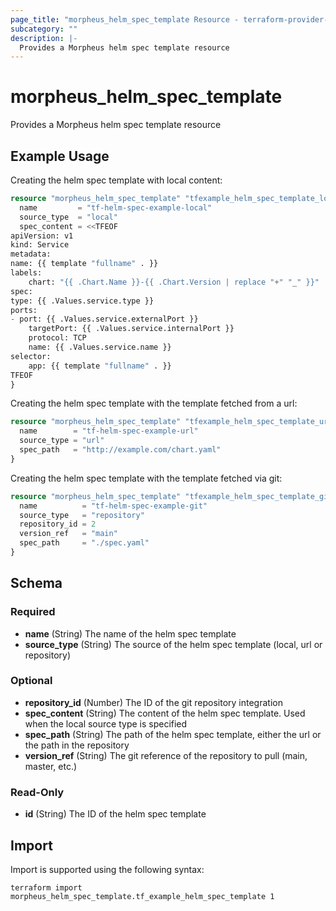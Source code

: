 ```yaml
---
page_title: "morpheus_helm_spec_template Resource - terraform-provider-morpheus"
subcategory: ""
description: |-
  Provides a Morpheus helm spec template resource
---
```


# morpheus_helm_spec_template

Provides a Morpheus helm spec template resource

## Example Usage

Creating the helm spec template with local content:

```terraform
resource "morpheus_helm_spec_template" "tfexample_helm_spec_template_local" {
  name         = "tf-helm-spec-example-local"
  source_type  = "local"
  spec_content = <<TFEOF
apiVersion: v1
kind: Service
metadata:
name: {{ template "fullname" . }}
labels:
    chart: "{{ .Chart.Name }}-{{ .Chart.Version | replace "+" "_" }}"
spec:
type: {{ .Values.service.type }}
ports:
- port: {{ .Values.service.externalPort }}
    targetPort: {{ .Values.service.internalPort }}
    protocol: TCP
    name: {{ .Values.service.name }}
selector:
    app: {{ template "fullname" . }}
TFEOF
}
```

Creating the helm spec template with the template fetched from a url:

```terraform
resource "morpheus_helm_spec_template" "tfexample_helm_spec_template_url" {
  name        = "tf-helm-spec-example-url"
  source_type = "url"
  spec_path   = "http://example.com/chart.yaml"
}
```

Creating the helm spec template with the template fetched via git:

```terraform
resource "morpheus_helm_spec_template" "tfexample_helm_spec_template_git" {
  name          = "tf-helm-spec-example-git"
  source_type   = "repository"
  repository_id = 2
  version_ref   = "main"
  spec_path     = "./spec.yaml"
}
```

<!-- schema generated by tfplugindocs -->
## Schema

### Required

- **name** (String) The name of the helm spec template
- **source_type** (String) The source of the helm spec template (local, url or repository)

### Optional

- **repository_id** (Number) The ID of the git repository integration
- **spec_content** (String) The content of the helm spec template. Used when the local source type is specified
- **spec_path** (String) The path of the helm spec template, either the url or the path in the repository
- **version_ref** (String) The git reference of the repository to pull (main, master, etc.)

### Read-Only

- **id** (String) The ID of the helm spec template

## Import

Import is supported using the following syntax:

```shell
terraform import morpheus_helm_spec_template.tf_example_helm_spec_template 1
```
